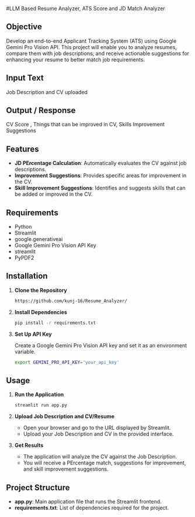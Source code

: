 #LLM Based Resume Analyzer, ATS Score and JD Match Analyzer


## Objective
Develop an end-to-end Applicant Tracking System (ATS) using Google Gemini Pro Vision API. This project will enable you to analyze resumes, compare them with job descriptions, and receive actionable suggestions for enhancing your resume to better match job requirements.
## Input Text 
Job Description and CV uploaded
## Output / Response
CV Score , Things that can be improved in CV, Skills Improvement Suggestions 

## Features

- **JD PErcentage Calculation**: Automatically evaluates the CV against job descriptions.
- **Improvement Suggestions**: Provides specific areas for improvement in the CV.
- **Skill Improvement Suggestions**: Identifies and suggests skills that can be added or improved in the CV.

## Requirements

- Python 
- Streamlit
- google.generativeai
- Google Gemini Pro Vision API Key
- streamlit
- PyPDF2


## Installation

1. **Clone the Repository**

    ```bash
    https://github.com/kunj-16/Resume_Analyzer/
    ```

2. **Install Dependencies**

    ```bash
    pip install -r requirements.txt
    ```

3. **Set Up API Key**

    Create a Google Gemini Pro Vision API key and set it as an environment variable.

    ```bash
    export GEMINI_PRO_API_KEY='your_api_key'
    ```

## Usage

1. **Run the Application**

    ```bash
    streamlit run app.py
    ```

2. **Upload Job Description and CV/Resume**

    - Open your browser and go to the URL displayed by Streamlit.
    - Upload your Job Description and CV in the provided interface.

3. **Get Results**

    - The application will analyze the CV against the Job Description.
    - You will receive a PErcentage match, suggestions for improvement, and skill improvement suggestions.

## Project Structure

- **app.py**: Main application file that runs the Streamlit frontend.
- **requirements.txt**: List of dependencies required for the project.


